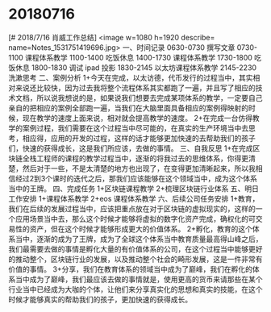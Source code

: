 # 20180716

[# 2018/7/16 肖威工作总结]
<image w=1080 h=1920 describe= name=Notes_1531751419696.jpg>
一、时间记录
0630-0730 撰写文章
0730-1100 课程体系教学
1100-1400 吃饭休息
1400-1730 课程体系教学
1730-1800 吃饭休息
1800-1830 调试 ipad 投影
1830-2145 以太坊课程体系教学
2145-2230 洗漱思考
二、案例分析
1+今天在完成，以太访德，代币发行的过程当中，其实相对来说还比较快，因为过去我将整个流程体系其实都跑了一遍，并且写了相应的技术文档，所以说我想说的是，如果说我们想要去完成某项体系的教学，一定要自己亲自的把相应的案例全部跑一遍，当我们在大脑里面具备相应的案例得映射的时候，现在教学的速度上面来说，相对就会提高教学的速度。
2+在完成一台仿得教学的案例过程，我们需要在这个过程当中尽可能的，在真实的生产环境当中去思考，相应得，应用的开发的过程，这样的话才能够更加快速的去帮助我们的孩子们，快速的获得成长，这是我们所应该，去做的事情。
三、自我反思
1+在完成区块链全栈工程师的课程的教学过程当中，逐渐的将我过去的思维体系，你得更清楚，然后对于一些，不是太清楚的地方也出现了，在变得更加清晰起来，所以我相信经过2到3个课时的迭代之后，那我们应该能够在这个领域当中，成为这个体系当中的王牌。
四、完成任务
1+区块链课程教学
2+梳理区块链行业体系
五、明日工作安排
1+课程体系教学
2+eos 课程体系教学
六、后续公司任务安排
1+教育，我们在后续的发展过程当中，应该把重点放在对于区块链的虚拟现实的，这样的一个应用场景当中去，那么这个时候才能够将虚拟的数字化资产完成，确权化的可交易性的资产，但在这个时候才能够形成更大的价值体系。
2+孵化，教育的这个体系当中，逐渐的成为了王牌，成为了全球这个体系当中教育质量最高得山峰之后，我们最需要去做的事情是孵化大量的有价值体系的公司，在这个过程当中能够更好的推动整个，区块链行业的发展，以及推动整个社会的畸形发展，这是一件非常有价值的事情。
3+分享，我们在教育体系的领域当中成为了巅峰，我们在孵化的体系当中成为了巅峰，我们最应该去做的事情就是，使用更高的货币来请那些在某个行业当中已经成为大咖的个体，让他们来分享真实化的思想和真实的技能，在这个时候才能够真实的帮助我们的孩子，更加快速的获得成长。
